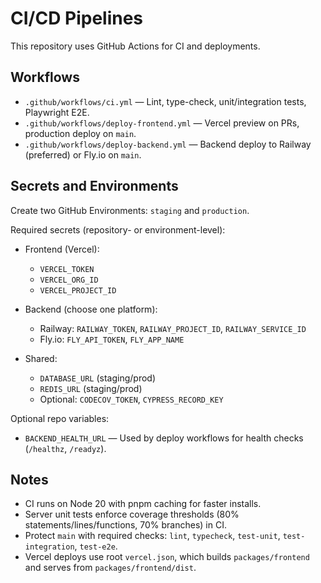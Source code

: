 # CI/CD Pipelines

This repository uses GitHub Actions for CI and deployments.

## Workflows

- `.github/workflows/ci.yml` — Lint, type-check, unit/integration tests, Playwright E2E.
- `.github/workflows/deploy-frontend.yml` — Vercel preview on PRs, production deploy on `main`.
- `.github/workflows/deploy-backend.yml` — Backend deploy to Railway (preferred) or Fly.io on `main`.

## Secrets and Environments

Create two GitHub Environments: `staging` and `production`.

Required secrets (repository- or environment-level):

- Frontend (Vercel):
  - `VERCEL_TOKEN`
  - `VERCEL_ORG_ID`
  - `VERCEL_PROJECT_ID`

- Backend (choose one platform):
  - Railway: `RAILWAY_TOKEN`, `RAILWAY_PROJECT_ID`, `RAILWAY_SERVICE_ID`
  - Fly.io: `FLY_API_TOKEN`, `FLY_APP_NAME`

- Shared:
  - `DATABASE_URL` (staging/prod)
  - `REDIS_URL` (staging/prod)
  - Optional: `CODECOV_TOKEN`, `CYPRESS_RECORD_KEY`

Optional repo variables:

- `BACKEND_HEALTH_URL` — Used by deploy workflows for health checks (`/healthz`, `/readyz`).

## Notes

- CI runs on Node 20 with pnpm caching for faster installs.
- Server unit tests enforce coverage thresholds (80% statements/lines/functions, 70% branches) in CI.
- Protect `main` with required checks: `lint`, `typecheck`, `test-unit`, `test-integration`, `test-e2e`.
- Vercel deploys use root `vercel.json`, which builds `packages/frontend` and serves from `packages/frontend/dist`.
